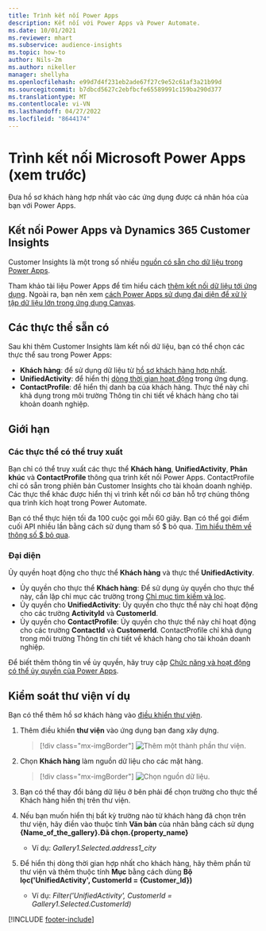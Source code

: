 ```yaml
---
title: Trình kết nối Power Apps
description: Kết nối với Power Apps và Power Automate.
ms.date: 10/01/2021
ms.reviewer: mhart
ms.subservice: audience-insights
ms.topic: how-to
author: Nils-2m
ms.author: nikeller
manager: shellyha
ms.openlocfilehash: e99d7d4f231eb2ade67f27c9e52c61af3a21b99d
ms.sourcegitcommit: b7dbcd5627c2ebfbcfe65589991c159ba290d377
ms.translationtype: MT
ms.contentlocale: vi-VN
ms.lasthandoff: 04/27/2022
ms.locfileid: "8644174"
---
```

# <a name="microsoft-power-apps-connector-preview"></a>Trình kết nối Microsoft Power Apps (xem trước)

Đưa hồ sơ khách hàng hợp nhất vào các ứng dụng được cá nhân hóa của bạn với Power Apps.

## <a name="connect-power-apps-and-dynamics-365-customer-insights"></a>Kết nối Power Apps và Dynamics 365 Customer Insights

Customer Insights là một trong số nhiều [nguồn có sẵn cho dữ liệu trong Power Apps](/powerapps/maker/canvas-apps/working-with-data-sources).

Tham khảo tài liệu Power Apps để tìm hiểu cách [thêm kết nối dữ liệu tới ứng dụng](/powerapps/maker/canvas-apps/add-data-connection). Ngoài ra, bạn nên xem [cách Power Apps sử dụng đại diện để xử lý tập dữ liệu lớn trong ứng dụng Canvas](/powerapps/maker/canvas-apps/delegation-overview).

## <a name="available-entities"></a>Các thực thể sẵn có

Sau khi thêm Customer Insights làm kết nối dữ liệu, bạn có thể chọn các thực thể sau trong Power Apps:

- **Khách hàng**: để sử dụng dữ liệu từ [hồ sơ khách hàng hợp nhất](customer-profiles.md).
- **UnifiedActivity**: để hiển thị [dòng thời gian hoạt động](activities.md) trong ứng dụng.
- **ContactProfile**: để hiển thị danh bạ của khách hàng. Thực thể này chỉ khả dụng trong môi trường Thông tin chi tiết về khách hàng cho tài khoản doanh nghiệp.

## <a name="limitations"></a>Giới hạn

### <a name="retrievable-entities"></a>Các thực thể có thể truy xuất

Bạn chỉ có thể truy xuất các thực thể **Khách hàng**, **UnifiedActivity**, **Phân khúc** và **ContactProfile** thông qua trình kết nối Power Apps. ContactProfile chỉ có sẵn trong phiên bản Customer Insights cho tài khoản doanh nghiệp. Các thực thể khác được hiển thị vì trình kết nối cơ bản hỗ trợ chúng thông qua trình kích hoạt trong Power Automate.

Bạn có thể thực hiện tối đa 100 cuộc gọi mỗi 60 giây. Bạn có thể gọi điểm cuối API nhiều lần bằng cách sử dụng tham số $ bỏ qua. [Tìm hiểu thêm về thông số $ bỏ qua](/connectors/customerinsights/#get-items-from-an-entity).

### <a name="delegation"></a>Đại diện

Ủy quyền hoạt động cho thực thể **Khách hàng** và thực thể **UnifiedActivity**. 

- Ủy quyền cho thực thể **Khách hàng**: Để sử dụng ủy quyền cho thực thể này, cần lập chỉ mục các trường trong [Chỉ mục tìm kiếm và lọc](search-filter-index.md).  
- Ủy quyền cho **UnifiedActivity**: Ủy quyền cho thực thể này chỉ hoạt động cho các trường **ActivityId** và **CustomerId**.  
- Ủy quyền cho **ContactProfile**: Ủy quyền cho thực thể này chỉ hoạt động cho các trường **ContactId** và **CustomerId**. ContactProfile chỉ khả dụng trong môi trường Thông tin chi tiết về khách hàng cho tài khoản doanh nghiệp.

Để biết thêm thông tin về ủy quyền, hãy truy cập [Chức năng và hoạt động có thể ủy quyền của Power Apps](/powerapps/maker/canvas-apps/delegation-overview). 

## <a name="example-gallery-control"></a>Kiểm soát thư viện ví dụ

Bạn có thể thêm hồ sơ khách hàng vào [điều khiển thư viện](/powerapps/maker/canvas-apps/add-gallery).

1. Thêm điều khiển **thư viện** vào ứng dụng bạn đang xây dựng.

    > [!div class="mx-imgBorder"]
    > ![Thêm một thành phần thư viện.](media/connector-powerapps9.png "Thêm một thành phần thư viện.")

2. Chọn **Khách hàng** làm nguồn dữ liệu cho các mặt hàng.

    > [!div class="mx-imgBorder"]
    > ![Chọn nguồn dữ liệu.](media/choose-datasource-powerapps.png "Chọn nguồn dữ liệu.")

3. Bạn có thể thay đổi bảng dữ liệu ở bên phải để chọn trường cho thực thể Khách hàng hiển thị trên thư viện.

4. Nếu bạn muốn hiển thị bất kỳ trường nào từ khách hàng đã chọn trên thư viện, hãy điền vào thuộc tính **Văn bản** của nhãn bằng cách sử dụng **{Name_of_the_gallery}.Đã chọn.{property_name}**  
    - Ví dụ: _Gallery1.Selected.address1_city_

5. Để hiển thị dòng thời gian hợp nhất cho khách hàng, hãy thêm phần tử thư viện và thêm thuộc tính **Mục** bằng cách dùng **Bộ lọc('UnifiedActivity', CustomerId = {Customer_Id})**  
    - Ví dụ: _Filter('UnifiedActivity', CustomerId = Gallery1.Selected.CustomerId)_


[!INCLUDE [footer-include](includes/footer-banner.md)]
